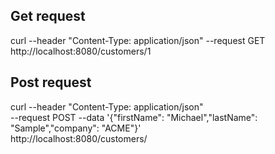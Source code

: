 ## Get request
curl --header "Content-Type: application/json"  --request GET http://localhost:8080/customers/1

## Post request
curl --header "Content-Type: application/json"  \
--request POST  --data '{"firstName": "Michael","lastName": "Sample","company": "ACME"}' \
 http://localhost:8080/customers/ 